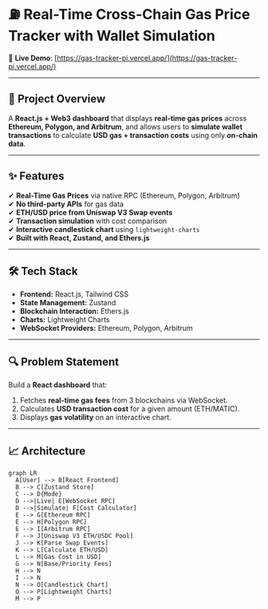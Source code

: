 # ⛽ Real-Time Cross-Chain Gas Price Tracker with Wallet Simulation

🚀 **Live Demo**: [https://gas-tracker-pi.vercel.app/](https://gas-tracker-pi.vercel.app/)

---

## 📌 Project Overview

A **React.js + Web3 dashboard** that displays **real-time gas prices** across **Ethereum, Polygon, and Arbitrum**, and allows users to **simulate wallet transactions** to calculate **USD gas + transaction costs** using only **on-chain data**.

---

## ✨ Features
✔ **Real-Time Gas Prices** via native RPC (Ethereum, Polygon, Arbitrum)  
✔ **No third-party APIs** for gas data  
✔ **ETH/USD price from Uniswap V3 Swap events**  
✔ **Transaction simulation** with cost comparison  
✔ **Interactive candlestick chart** using `lightweight-charts`  
✔ **Built with React, Zustand, and Ethers.js**  

---

## 🛠 Tech Stack
- **Frontend:** React.js, Tailwind CSS
- **State Management:** Zustand
- **Blockchain Interaction:** Ethers.js
- **Charts:** Lightweight Charts
- **WebSocket Providers:** Ethereum, Polygon, Arbitrum

---

## 🔍 Problem Statement
Build a **React dashboard** that:
1. Fetches **real-time gas fees** from 3 blockchains via WebSocket.
2. Calculates **USD transaction cost** for a given amount (ETH/MATIC).
3. Displays **gas volatility** on an interactive chart.

---

## 📈 Architecture
```mermaid
graph LR
  A[User] --> B[React Frontend]
  B --> C[Zustand Store]
  C --> D{Mode}
  D -->|Live| E[WebSocket RPC]
  D -->|Simulate| F[Cost Calculator]
  E --> G[Ethereum RPC]
  E --> H[Polygon RPC]
  E --> I[Arbitrum RPC]
  F --> J[Uniswap V3 ETH/USDC Pool]
  J --> K[Parse Swap Events]
  K --> L[Calculate ETH/USD]
  L --> M[Gas Cost in USD]
  G --> N[Base/Priority Fees]
  H --> N
  I --> N
  N --> O[Candlestick Chart]
  O --> P[Lightweight Charts]
  M --> P

